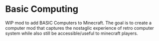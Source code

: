 # Basic Computing
WIP mod to add BASIC Computers to Minecraft. The goal is to create a computer mod that captures the nostaglic experience of retro computer system while also still be accessible/useful to minecraft players.
